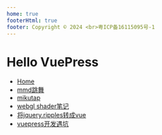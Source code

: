 ```yaml
---
home: true
footerHtml: true
footer: Copyright © 2024 <br>粤ICP备16115095号-1
---
```

# Hello VuePress

- [Home](/) <!-- 跳转到根部的 README.md -->
- [mmd跳舞](https://demo.suboy.cn/mmd/)
- [mikutap](https://demo.suboy.cn/mikutap/)
- [webgl shader笔记](../wp/2023/webgl-note.md)
- [将jquery.ripples转成vue](../wp/2023/water-ripple-vue.md)
- [vuepress开发遇坑](../wp/2023/vuepress.md) 

<adSense/>
